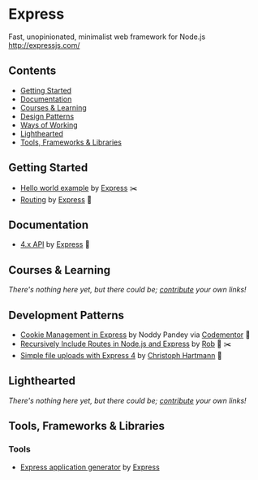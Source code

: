 # Express

Fast, unopinionated, minimalist web framework for Node.js  
http://expressjs.com/

## Contents

- [Getting Started](#getting-started)
- [Documentation](#documentation)
- [Courses & Learning](#courses-and-learning)
- [Design Patterns](#design-patterns)
- [Ways of Working](#ways-of-working)
- [Lighthearted](#lighthearted)
- [Tools, Frameworks & Libraries](#tools-frameworks--libraries)

## Getting Started

- [Hello world example](http://expressjs.com/en/starter/hello-world.html) by [Express](http://expressjs.com/) :scissors:
- [Routing](http://expressjs.com/en/guide/routing.html) by [Express](http://expressjs.com/) :green_book:

## Documentation

- [4.x API](http://expressjs.com/en/4x/api.html) by [Express](http://expressjs.com/) :green_book:

## Courses & Learning

*There's nothing here yet, but there could be; [contribute](../../CONTRIBUTING.md) your own links!*

## Development Patterns

- [Cookie Management in Express](https://www.codementor.io/nodejs/tutorial/cookie-management-in-express-js) by Noddy Pandey via [Codementor](https://www.codementor.io/) :green_book:
- [Recursively Include Routes in Node.js and Express](http://rok3.me/programming/automatically-including-routes-node-js-express-project/) by [Rob](http://rok3.me/about-rob/) :green_book: :scissors:
- [Simple file uploads with Express 4](http://lollyrock.com/articles/express4-file-upload/) by [Christoph Hartmann](mailto:chris@lollyrock.com) :green_book:

## Lighthearted

*There's nothing here yet, but there could be; [contribute](../../CONTRIBUTING.md) your own links!*

## Tools, Frameworks & Libraries

### Tools

- [Express application generator](http://expressjs.com/en/starter/generator.html) by [Express](http://expressjs.com/)
